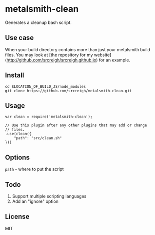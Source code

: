 metalsmith-clean
================

Generates a cleanup bash script.

Use case
--------

When your build directory contains more than just your metalsmith build files.
You may look at [the repository for my website]
(http://github.com/srcreigh/srcreigh.github.io) for an example.

Install
-------

```
cd $LOCATION_OF_BUILD_JS/node_modules
git clone https://github.com/srcreigh/metalsmith-clean.git
```

Usage
-----

```
var clean = require('metalsmith-clean');

// Use this plugin after any other plugins that may add or change
// files.
.use(clean({
    "path": "src/clean.sh"
}))
```

Options
-------

```path``` - where to put the script

Todo
----

1. Support multiple scripting languages
2. Add an "ignore" option

License
-------

MIT
